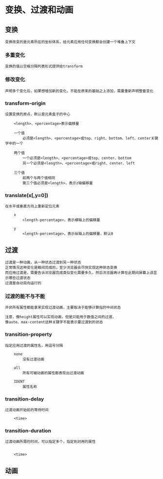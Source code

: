 # 变换、过渡和动画

## 变换
    变换改变的是元素所在的坐标体系，给元素应用任何变换都会创建一个堆叠上下文

### 多重变化
    变换的值以空格分隔列表形式提供给transform

### 修改变化
    声明多个变化后，如果想增加新的变化，不能在原来的基础之上添加，需要重新声明整套变化

### transform-origin
    设置变换的原点，默认是元素盒子的中心

        <length>、<percentage>表示偏移量

        一个值
            必须是<length>、<percentage>或top、right、bottom、left、center关键字中的一个
        
        两个值
            一个必须是<length>、<percentage>或top、center、bottom
            另一个必须是<length>、<percentage>或right、center、left
        
        三个值
            前两个与两个值相同
            第三个值必须是<length>，表示z轴偏移量

### translate(x[,y=0])
    在水平或垂直方向上重新定位元素

        x
            <length-percentage>，表示横轴上的偏移量
        
        y
            <length-percentage>，表示纵轴上的偏移量，默认0
            


## 过渡
    过渡是一种动画，从一种状态过渡到另一种状态
    正常情况这种变化是瞬间完成的，至少浏览器会尽快实现这种状态变换
    而应用过渡是，需要告诉浏览器完成类似变化需要多久，然后浏览器再计算在此期间屏幕上该显示哪些过渡状态
    过渡是自动双向运行的

### 过渡的能不与不能
    并非所有属性都能拿来实现过渡动画，主要取决于能够计算指的中间状态

    注意，像height属性可以实现动画，但是只能用于数值之间的过渡，
    像auto、max-content这种关键字不能表示要过渡到的状态

### transition-property
    指定应用过渡的属性名，用逗号分隔

        none
            没有过渡动画

        all
            所有可被动画的属性都表现出过渡动画
        
        IDENT
            属性名称

### transition-delay
    过渡动画开始前的等待时间

        <time>
    

### transition-duration
    过渡动画所需的时间，可以指定多个，指定到对用的属性


        <time>


## 动画
